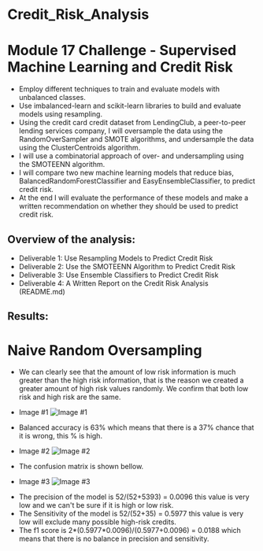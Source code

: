 # Credit_Risk_Analysis

# Module 17 Challenge - Supervised Machine Learning and Credit Risk
- Employ different techniques to train and evaluate models with unbalanced classes. 
- Use imbalanced-learn and scikit-learn libraries to build and evaluate models using resampling.
- Using the credit card credit dataset from LendingClub, a peer-to-peer lending services company, I will oversample the data using the RandomOverSampler and SMOTE algorithms, and undersample the data using the ClusterCentroids algorithm. 
- I will use a combinatorial approach of over- and undersampling using the SMOTEENN algorithm. 
- I will compare two new machine learning models that reduce bias, BalancedRandomForestClassifier and EasyEnsembleClassifier, to predict credit risk. 
- At the end I will evaluate the performance of these models and make a written recommendation on whether they should be used to predict credit risk.

## Overview of the analysis: 
- Deliverable 1: Use Resampling Models to Predict Credit Risk
- Deliverable 2: Use the SMOTEENN Algorithm to Predict Credit Risk
- Deliverable 3: Use Ensemble Classifiers to Predict Credit Risk
- Deliverable 4: A Written Report on the Credit Risk Analysis (README.md)

## Results: 

# Naive Random Oversampling

- We can clearly see that the amount of low risk information is much greater than the high risk information, that is the reason we created a greater amount of high risk values randomly. We confirm that both low risk and high risk are the same.

* Image #1
![Image #1](https://user-images.githubusercontent.com/95668609/167340608-d2e70763-5d49-49df-a809-5c42090f0a35.jpg)

- Balanced accuracy is 63% which means that there is a 37% chance that it is wrong, this % is high.

* Image #2
![Image #2](https://user-images.githubusercontent.com/95668609/167340617-6c3c665a-f227-4065-ada2-943d6979f9f2.jpg)

- The confusion matrix is shown bellow.

* Image #3
![Image #3](https://user-images.githubusercontent.com/95668609/167340622-3f8c5be5-14cf-4e4a-9867-4a89e27472b7.jpg)

- The precision of the model is 52/(52+5393) = 0.0096 this value is very low and we can't be sure if it is high or low risk.
- The Sensitivity of the model is 52/(52+35) = 0.5977 this value is very low will exclude many possible high-risk credits.
- The f1 score is 2*(0.5977*0.0096)/(0.5977+0.0096) = 0.0188 which means that there is no balance in precision and sensitivity.
